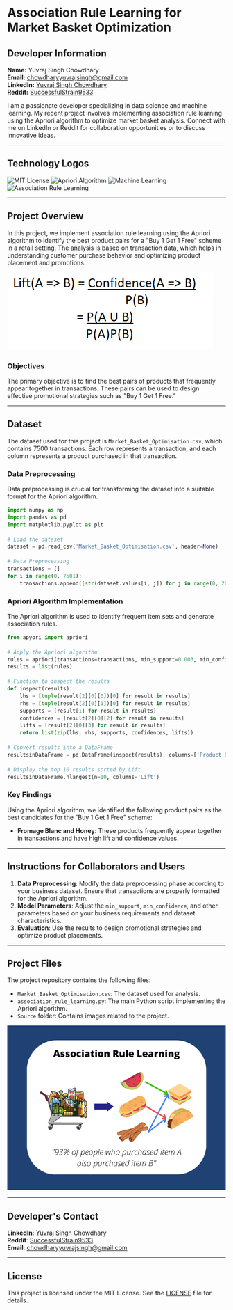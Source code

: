 # Association Rule Learning for Market Basket Optimization

## Developer Information
**Name:** Yuvraj Singh Chowdhary  
**Email:** chowdharyyuvrajsingh@gmail.com  
**LinkedIn:** [Yuvraj Singh Chowdhary](https://www.linkedin.com/in/yuvraj-singh-chowdhary/)  
**Reddit:** [SuccessfulStrain9533](https://www.reddit.com/user/SuccessfulStrain9533/)  

I am a passionate developer specializing in data science and machine learning. My recent project involves implementing association rule learning using the Apriori algorithm to optimize market basket analysis. Connect with me on LinkedIn or Reddit for collaboration opportunities or to discuss innovative ideas.

---

## Technology Logos
![MIT License](https://img.shields.io/badge/License-MIT-yellow?style=for-the-badge)
![Apriori Algorithm](https://img.shields.io/badge/Apriori%20Algorithm-FF6F00?style=for-the-badge)
![Machine Learning](https://img.shields.io/badge/Machine%20Learning-FF6F00?style=for-the-badge)
![Association Rule Learning](https://img.shields.io/badge/Association%20Rule%20Learning-0277BD?style=for-the-badge)

---

## Project Overview
In this project, we implement association rule learning using the Apriori algorithm to identify the best product pairs for a "Buy 1 Get 1 Free" scheme in a retail setting. The analysis is based on transaction data, which helps in understanding customer purchase behavior and optimizing product placement and promotions.

 ![Lift Function](Source/2.png)

### Objectives
The primary objective is to find the best pairs of products that frequently appear together in transactions. These pairs can be used to design effective promotional strategies such as "Buy 1 Get 1 Free."

---

## Dataset
The dataset used for this project is `Market_Basket_Optimisation.csv`, which contains 7500 transactions. Each row represents a transaction, and each column represents a product purchased in that transaction.

### Data Preprocessing
Data preprocessing is crucial for transforming the dataset into a suitable format for the Apriori algorithm.

```python
import numpy as np
import pandas as pd
import matplotlib.pyplot as plt

# Load the dataset
dataset = pd.read_csv('Market_Basket_Optimisation.csv', header=None)

# Data Preprocessing
transactions = []
for i in range(0, 7501):
    transactions.append([str(dataset.values[i, j]) for j in range(0, 20)])
```

### Apriori Algorithm Implementation
The Apriori algorithm is used to identify frequent item sets and generate association rules. 

```python
from apyori import apriori

# Apply the Apriori algorithm
rules = apriori(transactions=transactions, min_support=0.003, min_confidence=0.2, min_lift=3, min_length=2, max_length=2)
results = list(rules)

# Function to inspect the results
def inspect(results):
    lhs = [tuple(result[2][0][0])[0] for result in results]
    rhs = [tuple(result[2][0][1])[0] for result in results]
    supports = [result[1] for result in results]
    confidences = [result[2][0][2] for result in results]
    lifts = [result[2][0][3] for result in results]
    return list(zip(lhs, rhs, supports, confidences, lifts))

# Convert results into a DataFrame
resultsinDataFrame = pd.DataFrame(inspect(results), columns=['Product Bought', 'Product Likely To Buy', 'Support', 'Confidence', 'Lift'])

# Display the top 10 results sorted by Lift
resultsinDataFrame.nlargest(n=10, columns='Lift')
```

### Key Findings
Using the Apriori algorithm, we identified the following product pairs as the best candidates for the "Buy 1 Get 1 Free" scheme:
- **Fromage Blanc and Honey**: These products frequently appear together in transactions and have high lift and confidence values.

---

## Instructions for Collaborators and Users
1. **Data Preprocessing**: Modify the data preprocessing phase according to your business dataset. Ensure that transactions are properly formatted for the Apriori algorithm.
2. **Model Parameters**: Adjust the `min_support`, `min_confidence`, and other parameters based on your business requirements and dataset characteristics.
3. **Evaluation**: Use the results to design promotional strategies and optimize product placements.

---

## Project Files
The project repository contains the following files:
- `Market_Basket_Optimisation.csv`: The dataset used for analysis.
- `association_rule_learning.py`: The main Python script implementing the Apriori algorithm.
- `Source` folder: Contains images related to the project.



![General Model](Source/1.webp)

---

## Developer's Contact
**LinkedIn**: [Yuvraj Singh Chowdhary](https://www.linkedin.com/in/yuvraj-singh-chowdhary/)  
**Reddit**: [SuccessfulStrain9533](https://www.reddit.com/user/SuccessfulStrain9533/)  
**Email**: chowdharyyuvrajsingh@gmail.com  

---

## License
This project is licensed under the MIT License. See the [LICENSE](LICENSE) file for details.
